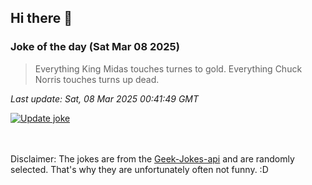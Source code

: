## Hi there 👋

### Joke of the day (Sat Mar 08 2025)
<!-- joke -->
>Everything King Midas touches turnes to gold. Everything Chuck Norris touches turns up dead.
<!-- /joke -->

*Last update: Sat, 08 Mar 2025 00:41:49 GMT*

[![Update joke](https://github.com/nclskfm/nclskfm/actions/workflows/joke.yml/badge.svg)](https://github.com/nclskfm/nclskfm/actions/workflows/joke.yml)

<br><br>
Disclaimer: The jokes are from the [Geek-Jokes-api](https://github.com/sameerkumar18/geek-joke-api) and are randomly selected. That's why they are unfortunately often not funny. :D
